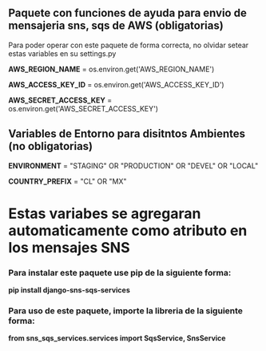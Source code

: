 
## Paquete con funciones de ayuda para envio de mensajeria sns, sqs de AWS (obligatorias) ##

Para poder operar con este paquete de forma correcta, no olvidar setear estas variables en su settings.py

**AWS_REGION_NAME** = os.environ.get('AWS_REGION_NAME')

**AWS_ACCESS_KEY_ID** = os.environ.get('AWS_ACCESS_KEY_ID')

**AWS_SECRET_ACCESS_KEY** = os.environ.get('AWS_SECRET_ACCESS_KEY')


## Variables de Entorno para disitntos Ambientes (no obligatorias) ##

**ENVIRONMENT** = "STAGING" OR "PRODUCTION" OR "DEVEL" OR "LOCAL"

**COUNTRY_PREFIX** = "CL" OR "MX" 

# Estas variabes se agregaran automaticamente como atributo en los mensajes SNS


### Para instalar este paquete use pip de la siguiente forma: ###


**pip install django-sns-sqs-services**


### Para uso de este paquete, importe la libreria de la siguiente forma: ###


**from sns_sqs_services.services import SqsService, SnsService**
